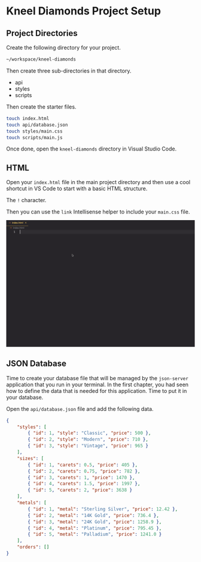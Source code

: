 # Kneel Diamonds Project Setup

## Project Directories

Create the following directory for your project.

```sh
~/workspace/kneel-diamonds
```

Then create three sub-directories in that directory.

* api
* styles
* scripts

Then create the starter files.

```sh
touch index.html
touch api/database.json
touch styles/main.css
touch scripts/main.js
```

Once done, open the `kneel-diamonds` directory in Visual Studio Code.

## HTML

Open your `index.html` file in the main project directory and then use a cool shortcut in VS Code to start with a basic HTML structure.

The `!` character.

Then you can use the `link` Intellisense helper to include your `main.css` file.

![](./images/kneel-diamonds-html.gif)

## JSON Database

Time to create your database file that will be managed by the `json-server` application that you run in your terminal. In the first chapter, you had seen how to define the data that is needed for this application. Time to put it in your database.

Open the `api/database.json` file and add the following data.

```json
{
    "styles": [
        { "id": 1, "style": "Classic", "price": 500 },
        { "id": 2, "style": "Modern", "price": 710 },
        { "id": 3, "style": "Vintage", "price": 965 }
    ],
    "sizes": [
        { "id": 1, "carets": 0.5, "price": 405 },
        { "id": 2, "carets": 0.75, "price": 782 },
        { "id": 3, "carets": 1, "price": 1470 },
        { "id": 4, "carets": 1.5, "price": 1997 },
        { "id": 5, "carets": 2, "price": 3638 }
    ],
    "metals": [
        { "id": 1, "metal": "Sterling Silver", "price": 12.42 },
        { "id": 2, "metal": "14K Gold", "price": 736.4 },
        { "id": 3, "metal": "24K Gold", "price": 1258.9 },
        { "id": 4, "metal": "Platinum", "price": 795.45 },
        { "id": 5, "metal": "Palladium", "price": 1241.0 }
    ],
    "orders": []
}
```
